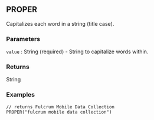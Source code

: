 ## PROPER

Capitalizes each word in a string (title case).

### Parameters
`value` : String (required) - String to capitalize words within.

### Returns
String

### Examples
```
// returns Fulcrum Mobile Data Collection
PROPER("fulcrum mobile data collection")
```